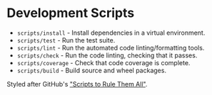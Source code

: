 # Development Scripts

* `scripts/install` - Install dependencies in a virtual environment.
* `scripts/test` - Run the test suite.
* `scripts/lint` - Run the automated code linting/formatting tools.
* `scripts/check` - Run the code linting, checking that it passes.
* `scripts/coverage` - Check that code coverage is complete.
* `scripts/build` - Build source and wheel packages.

Styled after GitHub's ["Scripts to Rule Them All"](https://github.com/github/scripts-to-rule-them-all).
